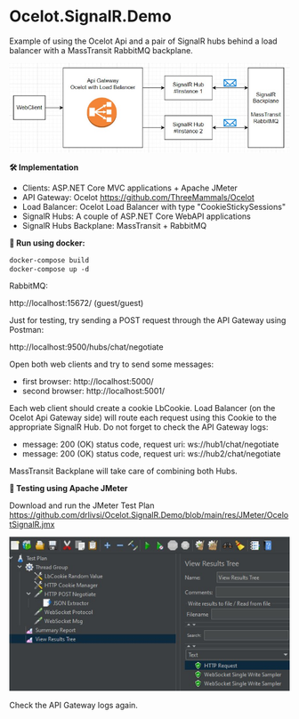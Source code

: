 # Ocelot.SignalR.Demo
Example of using the Ocelot Api and a pair of SignalR hubs behind a load balancer with a MassTransit RabbitMQ backplane.

![Ocelot.SignalR.Demo](/res/images/architecture.jpg?raw=true "Ocelot.SignalR.Demo")

**🛠️ Implementation**

- Clients: ASP.NET Core MVC applications + Apache JMeter
- API Gateway: Ocelot https://github.com/ThreeMammals/Ocelot
- Load Balancer: Ocelot Load Balancer with type "CookieStickySessions"
- SignalR Hubs: A couple of ASP.NET Core WebAPI applications
- SignalR Hubs Backplane: MassTransit + RabbitMQ

**🚀 Run using docker:**
```
docker-compose build
docker-compose up -d
```

RabbitMQ: 

http://localhost:15672/ (guest/guest)

Just for testing, try sending a POST request through the API Gateway using Postman: 

http://localhost:9500/hubs/chat/negotiate

Open both web clients and try to send some messages:

- first browser: http://localhost:5000/
- second browser: http://localhost:5001/

Each web client should create a cookie LbCookie. Load Balancer (on the Ocelot Api Gateway side) will route each request using this Cookie to the appropriate SignalR Hub. Do not forget to check the API Gateway logs:
- message: 200 (OK) status code, request uri: ws://hub1/chat/negotiate
- message: 200 (OK) status code, request uri: ws://hub2/chat/negotiate

MassTransit Backplane will take care of combining both Hubs.

**🚀 Testing using Apache JMeter**

Download and run the JMeter Test Plan 
https://github.com/drlivsi/Ocelot.SignalR.Demo/blob/main/res/JMeter/OcelotSignalR.jmx

![Ocelot.SignalR.Demo](/res/images/JMeter.jpg?raw=true "Ocelot.SignalR.Demo")

Check the API Gateway logs again.

